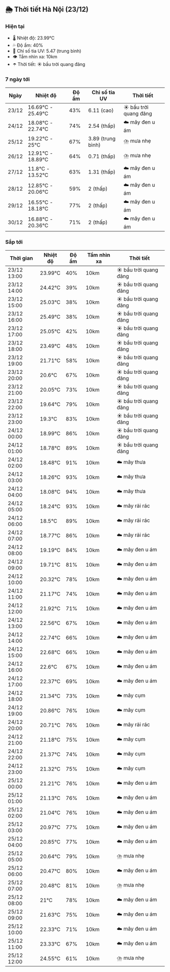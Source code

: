 ## 🌦️ Thời tiết Hà Nội (23/12)

### Hiện tại

- 🌡️ Nhiệt độ: 23.99℃
- 💦 Độ ẩm: 40%
- 🌟 Chỉ số tia UV: 5.47 (trung bình)
- 👁️ Tầm nhìn xa: 10km
- ☂️ Thời tiết: ☀️ bầu trời quang đãng

### 7 ngày tới

| Ngày | Nhiệt độ | Độ ẩm | Chỉ số tia UV | Thời tiết |
| --- | --- | --- | --- | --- |
| 23/12 | 16.69℃ - 25.49℃ | 43% | 6.11 (cao) | ☀️ bầu trời quang đãng |
| 24/12 | 18.08℃ - 22.74℃ | 74% | 2.54 (thấp) | ☁️ mây đen u ám |
| 25/12 | 19.22℃ - 25℃ | 67% | 3.89 (trung bình) | ⛈️ mưa nhẹ |
| 26/12 | 12.91℃ - 18.89℃ | 64% | 0.71 (thấp) | ⛈️ mưa nhẹ |
| 27/12 | 11.8℃ - 13.52℃ | 63% | 1.31 (thấp) | ☁️ mây đen u ám |
| 28/12 | 12.85℃ - 20.06℃ | 59% | 2 (thấp) | ☁️ mây đen u ám |
| 29/12 | 16.55℃ - 18.18℃ | 77% | 2 (thấp) | ☁️ mây đen u ám |
| 30/12 | 16.88℃ - 20.36℃ | 71% | 2 (thấp) | ☁️ mây đen u ám |

### Sắp tới

| Thời gian | Nhiệt độ | Độ ẩm | Tầm nhìn xa | Thời tiết |
| --- | --- | --- | --- | --- |
| 23/12 13:00 | 23.99℃ | 40% | 10km | ☀️ bầu trời quang đãng |
| 23/12 14:00 | 24.42℃ | 39% | 10km | ☀️ bầu trời quang đãng |
| 23/12 15:00 | 25.03℃ | 38% | 10km | ☀️ bầu trời quang đãng |
| 23/12 16:00 | 25.49℃ | 38% | 10km | ☀️ bầu trời quang đãng |
| 23/12 17:00 | 25.05℃ | 42% | 10km | ☀️ bầu trời quang đãng |
| 23/12 18:00 | 23.49℃ | 48% | 10km | ☀️ bầu trời quang đãng |
| 23/12 19:00 | 21.71℃ | 58% | 10km | ☀️ bầu trời quang đãng |
| 23/12 20:00 | 20.6℃ | 67% | 10km | ☀️ bầu trời quang đãng |
| 23/12 21:00 | 20.05℃ | 73% | 10km | ☀️ bầu trời quang đãng |
| 23/12 22:00 | 19.64℃ | 79% | 10km | ☀️ bầu trời quang đãng |
| 23/12 23:00 | 19.3℃ | 83% | 10km | ☀️ bầu trời quang đãng |
| 24/12 00:00 | 18.99℃ | 86% | 10km | ☀️ bầu trời quang đãng |
| 24/12 01:00 | 18.78℃ | 89% | 10km | ☀️ bầu trời quang đãng |
| 24/12 02:00 | 18.48℃ | 91% | 10km | ☁️ mây thưa |
| 24/12 03:00 | 18.26℃ | 93% | 10km | ☁️ mây thưa |
| 24/12 04:00 | 18.08℃ | 94% | 10km | ☁️ mây thưa |
| 24/12 05:00 | 18.24℃ | 93% | 10km | ☁️ mây rải rác |
| 24/12 06:00 | 18.5℃ | 89% | 10km | ☁️ mây rải rác |
| 24/12 07:00 | 18.77℃ | 86% | 10km | ☁️ mây rải rác |
| 24/12 08:00 | 19.19℃ | 84% | 10km | ☁️ mây đen u ám |
| 24/12 09:00 | 19.71℃ | 81% | 10km | ☁️ mây đen u ám |
| 24/12 10:00 | 20.32℃ | 78% | 10km | ☁️ mây đen u ám |
| 24/12 11:00 | 21.17℃ | 74% | 10km | ☁️ mây đen u ám |
| 24/12 12:00 | 21.92℃ | 71% | 10km | ☁️ mây đen u ám |
| 24/12 13:00 | 22.56℃ | 67% | 10km | ☁️ mây đen u ám |
| 24/12 14:00 | 22.74℃ | 66% | 10km | ☁️ mây đen u ám |
| 24/12 15:00 | 22.68℃ | 66% | 10km | ☁️ mây đen u ám |
| 24/12 16:00 | 22.6℃ | 67% | 10km | ☁️ mây đen u ám |
| 24/12 17:00 | 22.37℃ | 69% | 10km | ☁️ mây đen u ám |
| 24/12 18:00 | 21.34℃ | 73% | 10km | ☁️ mây cụm |
| 24/12 19:00 | 20.86℃ | 76% | 10km | ☁️ mây cụm |
| 24/12 20:00 | 20.71℃ | 76% | 10km | ☁️ mây rải rác |
| 24/12 21:00 | 21.18℃ | 75% | 10km | ☁️ mây cụm |
| 24/12 22:00 | 21.37℃ | 74% | 10km | ☁️ mây cụm |
| 24/12 23:00 | 21.32℃ | 75% | 10km | ☁️ mây cụm |
| 25/12 00:00 | 21.21℃ | 76% | 10km | ☁️ mây đen u ám |
| 25/12 01:00 | 21.13℃ | 76% | 10km | ☁️ mây đen u ám |
| 25/12 02:00 | 21.04℃ | 76% | 10km | ☁️ mây đen u ám |
| 25/12 03:00 | 20.97℃ | 77% | 10km | ☁️ mây đen u ám |
| 25/12 04:00 | 20.85℃ | 77% | 10km | ☁️ mây đen u ám |
| 25/12 05:00 | 20.64℃ | 79% | 10km | ⛈️ mưa nhẹ |
| 25/12 06:00 | 20.47℃ | 80% | 10km | ☁️ mây đen u ám |
| 25/12 07:00 | 20.48℃ | 81% | 10km | ⛈️ mưa nhẹ |
| 25/12 08:00 | 21℃ | 78% | 10km | ☁️ mây đen u ám |
| 25/12 09:00 | 21.63℃ | 75% | 10km | ☁️ mây đen u ám |
| 25/12 10:00 | 22.33℃ | 71% | 10km | ☁️ mây đen u ám |
| 25/12 11:00 | 23.33℃ | 67% | 10km | ☁️ mây đen u ám |
| 25/12 12:00 | 24.55℃ | 61% | 10km | ⛈️ mưa nhẹ |
